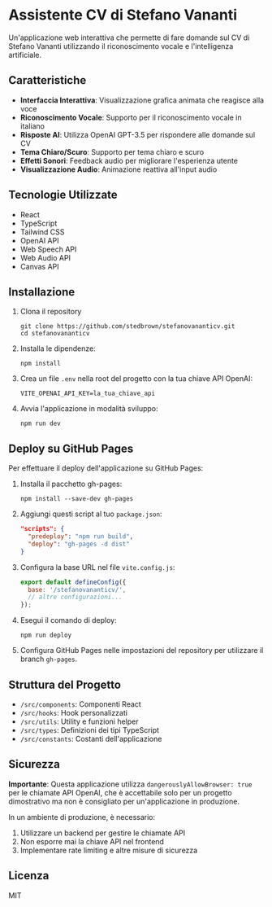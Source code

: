 # Assistente CV di Stefano Vananti

Un'applicazione web interattiva che permette di fare domande sul CV di Stefano Vananti utilizzando il riconoscimento vocale e l'intelligenza artificiale.

## Caratteristiche

- **Interfaccia Interattiva**: Visualizzazione grafica animata che reagisce alla voce
- **Riconoscimento Vocale**: Supporto per il riconoscimento vocale in italiano
- **Risposte AI**: Utilizza OpenAI GPT-3.5 per rispondere alle domande sul CV
- **Tema Chiaro/Scuro**: Supporto per tema chiaro e scuro
- **Effetti Sonori**: Feedback audio per migliorare l'esperienza utente
- **Visualizzazione Audio**: Animazione reattiva all'input audio

## Tecnologie Utilizzate

- React
- TypeScript
- Tailwind CSS
- OpenAI API
- Web Speech API
- Web Audio API
- Canvas API

## Installazione

1. Clona il repository
   ```
   git clone https://github.com/stedbrown/stefanovananticv.git
   cd stefanovananticv
   ```

2. Installa le dipendenze:
   ```
   npm install
   ```

3. Crea un file `.env` nella root del progetto con la tua chiave API OpenAI:
   ```
   VITE_OPENAI_API_KEY=la_tua_chiave_api
   ```

4. Avvia l'applicazione in modalità sviluppo:
   ```
   npm run dev
   ```

## Deploy su GitHub Pages

Per effettuare il deploy dell'applicazione su GitHub Pages:

1. Installa il pacchetto gh-pages:
   ```
   npm install --save-dev gh-pages
   ```

2. Aggiungi questi script al tuo `package.json`:
   ```json
   "scripts": {
     "predeploy": "npm run build",
     "deploy": "gh-pages -d dist"
   }
   ```

3. Configura la base URL nel file `vite.config.js`:
   ```js
   export default defineConfig({
     base: '/stefanovananticv/',
     // altre configurazioni...
   });
   ```

4. Esegui il comando di deploy:
   ```
   npm run deploy
   ```

5. Configura GitHub Pages nelle impostazioni del repository per utilizzare il branch `gh-pages`.

## Struttura del Progetto

- `/src/components`: Componenti React
- `/src/hooks`: Hook personalizzati
- `/src/utils`: Utility e funzioni helper
- `/src/types`: Definizioni dei tipi TypeScript
- `/src/constants`: Costanti dell'applicazione

## Sicurezza

**Importante**: Questa applicazione utilizza `dangerouslyAllowBrowser: true` per le chiamate API OpenAI, che è accettabile solo per un progetto dimostrativo ma non è consigliato per un'applicazione in produzione. 

In un ambiente di produzione, è necessario:
1. Utilizzare un backend per gestire le chiamate API
2. Non esporre mai la chiave API nel frontend
3. Implementare rate limiting e altre misure di sicurezza

## Licenza

MIT 